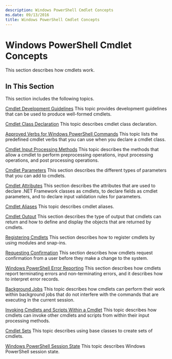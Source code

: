 ```yaml
---
description: Windows PowerShell Cmdlet Concepts
ms.date: 09/13/2016
title: Windows PowerShell Cmdlet Concepts
---
```

# Windows PowerShell Cmdlet Concepts

This section describes how cmdlets work.

## In This Section

This section includes the following topics.

[Cmdlet Development Guidelines](./cmdlet-development-guidelines.md)
This topic provides development guidelines that can be used to produce well-formed cmdlets.

[Cmdlet Class Declaration](./cmdlet-class-declaration.md)
This topic describes cmdlet class declaration.

[Approved Verbs for Windows PowerShell Commands](./approved-verbs-for-windows-powershell-commands.md)
This topic lists the predefined cmdlet verbs that you can use when you declare a cmdlet class.

[Cmdlet Input Processing Methods](./cmdlet-input-processing-methods.md)
This topic describes the methods that allow a cmdlet to perform preprocessing operations, input processing operations, and post processing operations.

[Cmdlet Parameters](./cmdlet-parameters.md)
This section describes the different types of parameters that you can add to cmdlets.

[Cmdlet Attributes](./cmdlet-attributes.md)
This section describes the attributes that are used to declare .NET Framework classes as cmdlets, to declare fields as cmdlet parameters, and to declare input validation rules for parameters.

[Cmdlet Aliases](./cmdlet-aliases.md)
This topic describes cmdlet aliases.

[Cmdlet Output](./cmdlet-output.md)
This section describes the type of output that cmdlets can return and how to define and display the objects that are returned by cmdlets.

[Registering Cmdlets](./modules-and-snap-ins.md)
This section describes how to register cmdlets by using modules and snap-ins.

[Requesting Confirmation](./requesting-confirmation-from-cmdlets.md)
This section describes how cmdlets request confirmation from a user before they make a change to the system.

[Windows PowerShell Error Reporting](./error-reporting-concepts.md)
This section describes how cmdlets report terminating errors and non-terminating errors, and it describes how to interpret error records.

[Background Jobs](./background-jobs.md)
This topic describes how cmdlets can perform their work within background jobs that do not interfere with the commands that are executing in the current session.

[Invoking Cmdlets and Scripts Within a Cmdlet](./invoking-cmdlets-and-scripts-within-a-cmdlet.md)
This topic describes how cmdlets can invoke other cmdlets and scripts from within their input processing methods.

[Cmdlet Sets](./cmdlet-sets.md)
This topic describes using base classes to create sets of cmdlets.

[Windows PowerShell Session State](./windows-powershell-session-state.md)
This topic describes Windows PowerShell session state.
